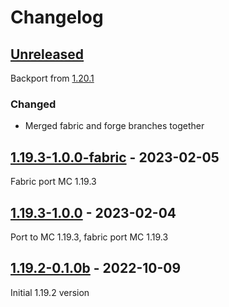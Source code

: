 # Changelog

## [Unreleased]
Backport from [1.20.1](https://github.com/Razzokk/WirelessRedstone/commit/7879b0cf44b6b8a8eb6178f13e56b68cb102b78c)

### Changed
- Merged fabric and forge branches together

## [1.19.3-1.0.0-fabric] - 2023-02-05
Fabric port MC 1.19.3

## [1.19.3-1.0.0] - 2023-02-04
Port to MC 1.19.3, fabric port MC 1.19.3

## [1.19.2-0.1.0b] - 2022-10-09
Initial 1.19.2 version

[Unreleased]: https://github.com/Razzokk/WirelessRedstone/compare/release/fabric/1.19.3-1.0.0...HEAD
[1.19.3-1.0.0-fabric]: https://github.com/Razzokk/WirelessRedstone/commits/release/fabric/1.19.3-1.0.0
[1.19.3-1.0.0]: https://github.com/Razzokk/WirelessRedstone/compare/release/1.19.2-0.1.0b...release/1.19.3-1.0.0
[1.19.2-0.1.0b]: https://github.com/Razzokk/WirelessRedstone/commits/release/1.19.2-0.1.0b
